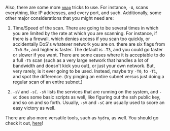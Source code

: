 Also, there are some more [`nmap`](https://www.kali.org/tools/nmap/) tricks to use. For instance, `-A`, scans everything, like IP addresses, and every port, and such. Additionally, some other major considerations that you might need are: 

1. Time/Speed of the scan. There are going to be several times in which you are limited by the rate at which you are scanning. For instance, if there is a firewall, which denies access if you scan too quickly, or accidentally DoS's whatever network you are on. there are six flags from `-T<0-5>`, and higher is faster. The default is `-T3`, and you could go faster or slower if you want. There are some cases where it is acceptable to do a full `-T5` scan (such as a very large network that handles a lot of bandwidth and doesn't kick you out), or just your own network. But, very rarely, is it ever going to be used. Instead, maybe try `-T0`, to `-T1`, and spot the difference. (try pinging an entire subnet versus just doing a regular scan of an entire subnet.) 

2. `-sV` and `-sC`. `-sV` lists the services that are running on the system, and `-sC` does some basic scripts as well, like figuring out the ssh public key, and so on and so forth. Usually, `-sV` and `-sC` are usually used to score an easy victory as well.

There are also more versatile tools, such as `hydra`, as well. You should go check it out, [here](https://www.kali.org/tools/hydra/)! 

